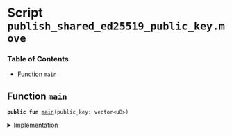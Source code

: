 
<a name="SCRIPT"></a>

# Script `publish_shared_ed25519_public_key.move`

### Table of Contents

-  [Function `main`](#SCRIPT_main)



<a name="SCRIPT_main"></a>

## Function `main`



<pre><code><b>public</b> <b>fun</b> <a href="#SCRIPT_main">main</a>(public_key: vector&lt;u8&gt;)
</code></pre>



<details>
<summary>Implementation</summary>


<pre><code><b>fun</b> <a href="#SCRIPT_main">main</a>(public_key: vector&lt;u8&gt;) {
    <a href="../../modules/doc/shared_ed25519_public_key.md#0x0_SharedEd25519PublicKey_publish">SharedEd25519PublicKey::publish</a>(public_key)
}
</code></pre>



</details>
